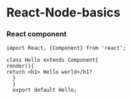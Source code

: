 # React-Node-basics
### React component
```
import React, {Component} from 'react';

class Hello extends Component{
render(){
return <h1> Hello world</h1?
  }
  }
  export default Hello;
```
